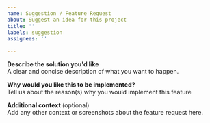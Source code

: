 ```yaml
---
name: Suggestion / Feature Request
about: Suggest an idea for this project
title: ''
labels: suggestion
assignees: ''

---
```


**Describe the solution you'd like** <br>
A clear and concise description of what you want to happen.

**Why would you like this to be implemented?** <br>
Tell us about the reason(s) why you would implement this feature

**Additional context** (optional) <br>
Add any other context or screenshots about the feature request here.
